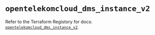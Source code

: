 # `opentelekomcloud_dms_instance_v2`

Refer to the Terraform Registory for docs: [`opentelekomcloud_dms_instance_v2`](https://registry.terraform.io/providers/opentelekomcloud/opentelekomcloud/1.35.11/docs/resources/dms_instance_v2).

